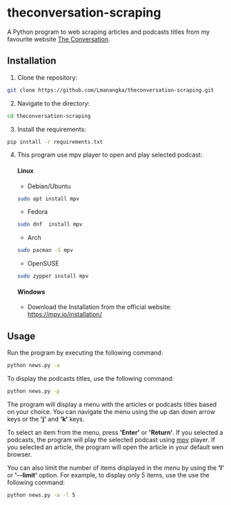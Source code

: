 # theconversation-scraping

A Python program to web scraping articles and podcasts titles from my
favourite website [The Conversation](https://theconversation.com/id).

## Installation

1. Clone the repository:

```sh
git clone https://github.com/Lmanangka/theconversation-scraping.git
```

2. Navigate to the directory:

```sh
cd theconversation-scraping
```

3. Install the requirements:

```sh
pip install -r requirements.txt
```

4. This program use mpv player to open and play selected podcast:

    #### Linux

    - Debian/Ubuntu

    ```sh
    sudo apt install mpv
    ```

    - Fedora

    ```sh
    sudo dnf  install mpv
    ```

    - Arch

    ```sh
    sudo pacman -S mpv
    ```

    - OpenSUSE

    ```sh
    sudo zypper install mpv
    ```

    #### Windows

    - Download the Installation from the official website: https://mpv.io/installation/

## Usage

Run the program by executing the following command:

```sh
python news.py -a
```

To display the podcasts titles, use the following command:

```sh
python news.py -p
```

The program will display a menu with the articles or podcasts titles based on
your choice. You can navigate the menu using the up dan down arrow keys or the
**'j'** and **'k'** keys.  

To select an item from the menu, press **'Enter'** or **'Return'**. If you
selected a podcasts, the program will play the selected podcast using
[mpv](https://mpv.io) player. If you selected an article, the program will open
the article in your default wen browser.

You can also limit the number of items displayed in the menu by using the
**'l'** or **'--limit'** option. For example, to display only 5 items, use the
use the following command:

```sh
python news.py -a -l 5
```

